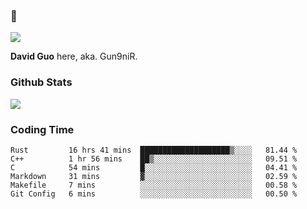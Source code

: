 ### 👋

![](https://komarev.com/ghpvc/?username=Gun9niR&label=Total+Views)

**David Guo** here, aka. Gun9niR.

### Github Stats

<img src="https://github-readme-stats.vercel.app/api?username=Gun9niR&count_private=true&show_icons=true&theme=vue-dark&hide_title=true">

### Coding Time

<!--START_SECTION:waka-->

```text
Rust         16 hrs 41 mins  ████████████████████▒░░░░   81.44 %
C++          1 hr 56 mins    ██▒░░░░░░░░░░░░░░░░░░░░░░   09.51 %
C            54 mins         █░░░░░░░░░░░░░░░░░░░░░░░░   04.41 %
Markdown     31 mins         ▓░░░░░░░░░░░░░░░░░░░░░░░░   02.59 %
Makefile     7 mins          ░░░░░░░░░░░░░░░░░░░░░░░░░   00.58 %
Git Config   6 mins          ░░░░░░░░░░░░░░░░░░░░░░░░░   00.50 %
```

<!--END_SECTION:waka-->
